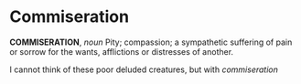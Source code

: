 # Commiseration

**COMMISERATION**, _noun_ Pity; compassion; a sympathetic suffering of pain or sorrow for the wants, afflictions or distresses of another.

I cannot think of these poor deluded creatures, but with _commiseration_